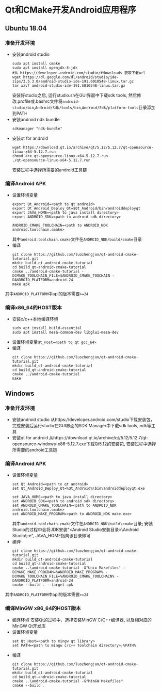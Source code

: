 # Qt和CMake开发Android应用程序
## Ubuntu 18.04
### 准备开发环境
  * 安装android studio
    ```
    sudo apt install cmake
    sudo apt install openjdk-8-jdk
    #从 https://developer.android.com/studio/#downloads 获取下载url
    wget https://dl.google.com/dl/android/studio/ide-zips/3.5.3.0/android-studio-ide-191.6010548-linux.tar.gz
    tar xzvf android-studio-ide-191.6010548-linux.tar.gz
    ```
    安装好studio之后, 运行studio.sh在GUI界面中下载sdk tools, 然后修改.profile或.bashrc文件将`android-studio/bin`,`Android/Sdk/tools/bin`,`Android/Sdk/platform-tools`目录添加到PATH
  * 安装android ndk bundle
    ```
    sdkmanager "ndk-bundle"
    ```
  * 安装qt for android
    ```
    wget https://download.qt.io/archive/qt/5.12/5.12.7/qt-opensource-linux-x64-5.12.7.run
    chmod a+x qt-opensource-linux-x64-5.12.7.run
    ./qt-opensource-linux-x64-5.12.7.run
    ```
    安装过程中选择所需要的android工具链

### 编译Android APK
  * 设置环境变量
    ```
    export Qt_Android=<path to qt android>
    export Qt_Android_Deploy_Qt=$Qt_Android/bin/androiddeployqt
    export JAVA_HOME=<path to java install directory>
	export ANDROID_SDK=<path to android sdk directory>

    ANDROID_CMAKE_TOOLCHAIN=<path to ANDROID_NDK android.toolchain.cmake>
    ```
    其中`android.toolchain.cmake`文件在`ANDROID_NDK/build/cmake`目录
  * 编译
    ```
    git clone https://github.com/luozhengjun/qt-android-cmake-tutorial.git
    mkdir build_qt-android-cmake-tutorial
    cd build_qt-android-cmake-tutorial
    cmake ../android-cmake-tutorial -DCMAKE_TOOLCHAIN_FILE=$ANDROID_CMAKE_TOOCHAIN -DANDROID_PLATFORM=android-24
    make apk
    ```
  其中`ANDROID_PLATFORM`中api的版本需要`>=24`

### 编译x86_64的HOST版本
  * 安装c/c++本地编译环境
    ```
    sudo apt install build-essential
    sudo apt install mesa-common-dev libglu1-mesa-dev
    ```
  * 设置环境变量`Qt_Host=<path to qt gcc_64>`
  * 编译
    ```
    git clone https://github.com/luozhengjun/qt-android-cmake-tutorial.git
    mkdir build_qt-android-cmake-tutorial
    cd build_qt-android-cmake-tutorial
    cmake ../android-cmake-tutorial
    make
    ```

## Windows
### 准备开发环境
  * 安装android studio
    从https://developer.android.com/studio下载安装包，完成安装后运行studio在GUI界面的SDK Manager中下载sdk tools, ndk等工具
  * 安装qt for android
    从https://download.qt.io/archive/qt/5.12/5.12.7/qt-opensource-windows-x86-5.12.7.exe下载Qt5.12的安装包, 安装过程中选择所需要的android工具链

### 编译Android APK
  * 设置环境变量
    ```
    set Qt_Android=<path to qt android>
    set Qt_Android_Deploy_Qt=%Qt_Android%\bin\androiddeployqt.exe

    set JAVA_HOME=<path to java install directory>
	set ANDROID_SDK=<path to android sdk directory>
    set ANDROID_CMAKE_TOOLCHAIN=<path to ANDROID_NDK android.toolchain.cmake>
	set ANDROID_MAKE_PROGRAM=<path to ANDROID_NDK make.exe>
    ```
    其中`android.toolchain.cmake`文件在`ANDROID_NDK\build\cmake`目录; 安装Studio的过程中会将JDK安装"<Android Studio安装目录>\Android Studio\jre", JAVA_HOME指向该目录即可
  * 编译
    ```
    git clone https://github.com/luozhengjun/qt-android-cmake-tutorial.git
    mkdir build_qt-android-cmake-tutorial
    cd build_qt-android-cmake-tutorial
	cmake ..\android-cmake-tutorial -G"Unix Makefiles" -DCMAKE_MAKE_PROGRAM=%ANDROID_MAKE_PROGRAM% -DCMAKE_TOOLCHAIN_FILE=%ANDROID_CMAKE_TOOLCHAIN% -DANDROID_PLATFORM=android-24
    cmake --build . --target apk
    ```
  其中`ANDROID_PLATFORM`中api的版本需要`>=24`

### 编译MinGW x86_64的HOST版本
  * 编译环境
    安装Qt的过程中，选择安装MinGW C/C++编译器, 以及相对应的MinGW Qt开发库
  * 设置环境变量
    ```
    set Qt_Host=<path to mingw qt library>
    set PATH=<path to mingw c/c++ toolchain directory>;%PATH%
	```
  * 编译
    ```
    git clone https://github.com/luozhengjun/qt-android-cmake-tutorial.git
    mkdir build_qt-android-cmake-tutorial
    cd build_qt-android-cmake-tutorial
    cmake ..\android-cmake-tutorial -G"MinGW Makefiles"
    cmake --build .
    ```
